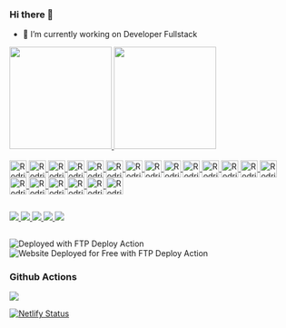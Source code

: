 ### Hi there 👋

- 🔭 I’m currently working on Developer Fullstack

<div>
  <a href="https://github.com/rvgsibs">
  <img height="180em" src="https://github-readme-stats.vercel.app/api?username=rvgsibs&show_icons=true&theme=dracula&count_private=true"/>
  <img height="180em" src="https://github-readme-stats.vercel.app/api/top-langs/?username=rvgsibs&layout=compact&langs_count=16&theme=dracula"/>
</div>



<div style="display:inline_block"><br>
  <img align="center" alt="Rodrigo-Js" height="30" widht="40" src="https://cdn.jsdelivr.net/gh/devicons/devicon/icons/csharp/csharp-original.svg"/>
  <img align="center" alt="Rodrigo-Js" height="30" widht="40" src="https://cdn.jsdelivr.net/gh/devicons/devicon/icons/dotnetcore/dotnetcore-original.svg"/>
  <img align="center" alt="Rodrigo-Js" height="30" widht="40" src="https://cdn.jsdelivr.net/gh/devicons/devicon/icons/dot-net/dot-net-original.svg"/>
  <img align="center" alt="Rodrigo-Js" height="30" widht="40" src="https://cdn.jsdelivr.net/gh/devicons/devicon/icons/redis/redis-original-wordmark.svg"/>
  <img align="center" alt="Rodrigo-Js" height="30" widht="40" src="https://cdn.jsdelivr.net/gh/devicons/devicon/icons/angularjs/angularjs-original.svg" />
  <img align="center" alt="Rodrigo-Js" height="30" widht="40" src="https://cdn.jsdelivr.net/gh/devicons/devicon/icons/bootstrap/bootstrap-original.svg" />
  <img align="center" alt="Rodrigo-Js" height="30" widht="40" src="https://cdn.jsdelivr.net/gh/devicons/devicon/icons/css3/css3-original.svg" />
  <img align="center" alt="Rodrigo-Js" height="30" widht="40" src="https://cdn.jsdelivr.net/gh/devicons/devicon/icons/git/git-original.svg" />
  <img align="center" alt="Rodrigo-Js" height="30" widht="40" src="https://cdn.jsdelivr.net/gh/devicons/devicon/icons/html5/html5-original-wordmark.svg" />
  <img align="center" alt="Rodrigo-Js" height="30" widht="40" src="https://cdn.jsdelivr.net/gh/devicons/devicon/icons/javascript/javascript-original.svg" />
  <img align="center" alt="Rodrigo-Js" height="30" widht="40" src="https://cdn.jsdelivr.net/gh/devicons/devicon/icons/mongodb/mongodb-original.svg" />
  <img align="center" alt="Rodrigo-Js" height="30" widht="40" src="https://cdn.jsdelivr.net/gh/devicons/devicon/icons/mysql/mysql-original.svg" />
  <img align="center" alt="Rodrigo-Js" height="30" widht="40" src="https://cdn.jsdelivr.net/gh/devicons/devicon/icons/nodejs/nodejs-original.svg" />
  <img align="center" alt="Rodrigo-Js" height="30" widht="40" src="https://cdn.jsdelivr.net/gh/devicons/devicon/icons/npm/npm-original-wordmark.svg" />
  <img align="center" alt="Rodrigo-Js" height="30" widht="40" src="https://cdn.jsdelivr.net/gh/devicons/devicon/icons/oracle/oracle-original.svg" />
  <img align="center" alt="Rodrigo-Js" height="30" widht="40" src="https://cdn.jsdelivr.net/gh/devicons/devicon/icons/postgresql/postgresql-original.svg" />
  <img align="center" alt="Rodrigo-Js" height="30" widht="40" src="https://cdn.jsdelivr.net/gh/devicons/devicon/icons/typescript/typescript-original.svg" />
  <img align="center" alt="Rodrigo-Js" height="30" widht="40" src="https://img.stackshare.io/service/4013/SignalR-logo.png" />  
  <img align="center" alt="Rodrigo-Js" height="30" widht="40" src="https://cdn.jsdelivr.net/gh/devicons/devicon/icons/microsoftsqlserver/microsoftsqlserver-plain-wordmark.svg" />  
  <img align="center" alt="Rodrigo-Js" height="30" widht="40" src="https://cdn4.iconfinder.com/data/icons/logos-3/600/React.js_logo-512.png" /> 
</div>
  
  ##
  
  <div>
    <a href="https://www.linkedin.com/in/rodrigo-sousa-1a918038/" target="_blank">
      <img src="https://img.shields.io/badge/LinkedIn-0077B5?style=for-the-badge&logo=linkedin&logoColor=white" target="_blank"/>
    </a>
    <a href="mailto:rodrigovgsousa@gmail.com">
      <img src="https://img.shields.io/badge/Gmail-D14836?style=for-the-badge&logo=gmail&logoColor=white" target="_blank"/>
    </a>
    <a href="https://instagram.com/diguimsousa" target="_blank">
      <img src="https://img.shields.io/badge/Instagram-E4405F?style=for-the-badge&logo=instagram&logoColor=white" target="_blank"/>
    </a>
    <a href="https://twitter.com/diguimsousa" target="_blank">
      <img src="https://img.shields.io/badge/Twitter-1DA1F2?style=for-the-badge&logo=twitter&logoColor=white" target="_blank"/>
    </a>
    <a href="https://api.whatsapp.com/send?phone=5531991917097&text=Ol%C3%A1%20vim%20pelo%20Github" target="_blank">
      <img src="https://img.shields.io/badge/WhatsApp-25D366?style=for-the-badge&logo=whatsapp&logoColor=white" target="_blank"/>
    </a>
  </div> 


  ##
<div>
     <img alt="Deployed with FTP Deploy Action" src="https://img.shields.io/badge/Deployed With-FTP DEPLOY ACTION-%3CCOLOR%3E?style=for-the-badge&color=2b9348">
  </div>
  <div>
    <img alt="Website Deployed for Free with FTP Deploy Action" src="https://img.shields.io/badge/Website deployed for free with-FTP DEPLOY ACTION-%3CCOLOR%3E?style=for-the-badge&color=2b9348">
  </div>
  
  ### Github Actions

  <div>
    <a href="https://github.com/rvgsibs/Gestor.Frontend/actions/workflows/test.yml" target="_blank">
      <img src="https://github.com/rvgsibs/Gestor.Frontend/actions/workflows/azure-static-web-apps-lively-field-0ad22641e.yml/badge.svg" target="_blank"/>
    </a>  
  </div>

 


 [![Netlify Status](https://api.netlify.com/api/v1/badges/0f7ac50a-8089-461a-90c8-f13d997edec8/deploy-status)](https://app.netlify.com/sites/modelo-blazor/deploys)
 
  
  
  <!--### Hi there 👋


**rvgsibs/rvgsibs** is a ✨ _special_ ✨ repository because its `README.md` (this file) appears on your GitHub profile.

Here are some ideas to get you started:

- 🔭 I’m currently working on ...
- 🌱 I’m currently learning ...
- 👯 I’m looking to collaborate on ...
- 🤔 I’m looking for help with ...
- 💬 Ask me about ...
- 📫 How to reach me: ...
- 😄 Pronouns: ...
- ⚡ Fun fact: ...

 ![Snake animation](https://github.com/rafaballerini/rafaballerini/blob/output/github-contribution-grid-snake.svg)
-->
  
 

